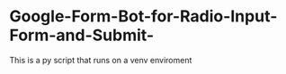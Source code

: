 # Google-Form-Bot-for-Radio-Input-Form-and-Submit-
This is a py script that runs on a venv enviroment 
